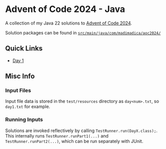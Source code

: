 # Advent of Code 2024 - Java
A collection of my Java 22 solutions to [Advent of Code 2024](https://adventofcode.com/2024).

Solution packages can be found in [`src/main/java/com/madimadica/aoc2024/`](https://github.com/madimadica/aoc-2024/tree/main/src/main/java/com/madimadica/aoc2024)

## Quick Links
* [Day 1](https://github.com/madimadica/aoc-2024/blob/main/src/main/java/com/madimadica/aoc2024/day1/Day1.java)

## Misc Info
### Input Files
Input file data is stored in the `test/resources` directory as `day<num>.txt`, so `day1.txt` for example.

### Running Inputs
Solutions are invoked reflectively by calling `TestRunner.run(DayX.class);`. This internally runs `TestRunner.runPart1(...)` and `TestRunner.runPart2(...)`, which can be run separately with JUnit. 

